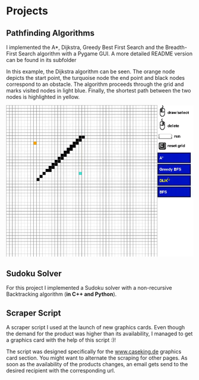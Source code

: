 # Projects

## Pathfinding Algorithms
I implemented the A*, Dijkstra, Greedy Best First Search and the Breadth-First Search algorithm with a Pygame GUI. A more detailed README version can be found in its subfolder

In this example, the Dijkstra algorithm can be seen. The orange node depicts the start point, the turquoise node the end point and black nodes correspond to an obstacle. The algorithm proceeds through the grid and marks visited nodes in light blue. Finally, the shortest path between the two nodes is highlighted in yellow.

![](pathfinding_algorithms/dijk.gif)

## Sudoku Solver
For this project I implemented a Sudoku solver with a non-recursive Backtracking algorithm (**in C++ and Python**). 

## Scraper Script
A scraper script I used at the launch of new graphics cards. Even though the demand for the product was higher than its availability, I managed to get a graphics card with the help of this script :)!

The script was designed specifically for the www.caseking.de graphics card section. You might want to alternate the scraping for other pages. As soon as the availability of the products changes, an email gets send to the desired recipient with the corresponding url.
